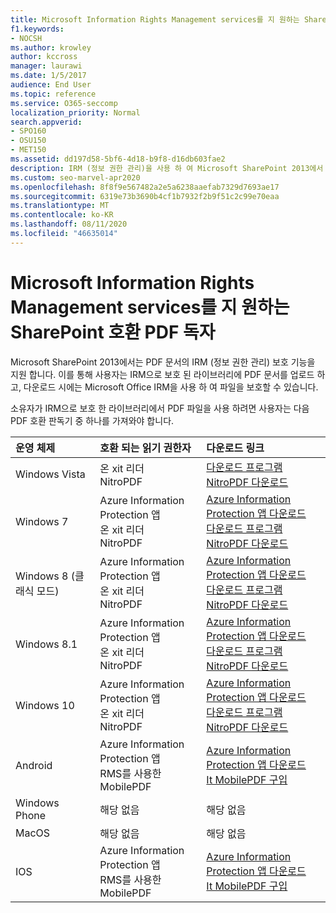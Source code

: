 ```yaml
---
title: Microsoft Information Rights Management services를 지 원하는 SharePoint 호환 PDF 독자
f1.keywords:
- NOCSH
ms.author: krowley
author: kccross
manager: laurawi
ms.date: 1/5/2017
audience: End User
ms.topic: reference
ms.service: O365-seccomp
localization_priority: Normal
search.appverid:
- SPO160
- OSU150
- MET150
ms.assetid: dd197d58-5bf6-4d18-b9f8-d16db603fae2
description: IRM (정보 권한 관리)을 사용 하 여 Microsoft SharePoint 2013에서 IRM으로 보호 된 라이브러리에 업로드 및 다운로드 되는 PDF 문서를 보호 하는 방법에 대해 알아봅니다.
ms.custom: seo-marvel-apr2020
ms.openlocfilehash: 8f8f9e567482a2e5a6238aaefab7329d7693ae17
ms.sourcegitcommit: 6319e73b3690b4cf1b7932f2b9f51c2c99e70eaa
ms.translationtype: MT
ms.contentlocale: ko-KR
ms.lasthandoff: 08/11/2020
ms.locfileid: "46635014"
---
```

# <a name="sharepoint-compatible-pdf-readers-that-support-microsoft-information-rights-management-services"></a>Microsoft Information Rights Management services를 지 원하는 SharePoint 호환 PDF 독자

Microsoft SharePoint 2013에서는 PDF 문서의 IRM (정보 권한 관리) 보호 기능을 지원 합니다. 이를 통해 사용자는 IRM으로 보호 된 라이브러리에 PDF 문서를 업로드 하 고, 다운로드 시에는 Microsoft Office IRM을 사용 하 여 파일을 보호할 수 있습니다.
  
소유자가 IRM으로 보호 한 라이브러리에서 PDF 파일을 사용 하려면 사용자는 다음 PDF 호환 판독기 중 하나를 가져와야 합니다.
  
|**운영 체제**|**호환 되는 읽기 권한자**|**다운로드 링크**|
|:-----|:-----|:-----|
|Windows Vista  <br/> |온 xit 리더  <br/> NitroPDF  <br/> |[다운로드 프로그램](https://www.foxitsoftware.com/downloads/#Foxit-PhantomPDF-Business/) <br/> [NitroPDF 다운로드](https://www.gonitro.com/pdf-reader) <br/> |
|Windows 7  <br/> |Azure Information Protection 앱  <br/> 온 xit 리더  <br/> NitroPDF  <br/> |[Azure Information Protection 앱 다운로드](https://go.microsoft.com/fwlink/?linkid=837797) <br/> [다운로드 프로그램](https://www.foxitsoftware.com/downloads/#Foxit-PhantomPDF-Business/) <br/> [NitroPDF 다운로드](https://www.gonitro.com/pdf-reader) <br/> |
|Windows 8 (클래식 모드)  <br/> |Azure Information Protection 앱  <br/> 온 xit 리더  <br/> NitroPDF  <br/> |[Azure Information Protection 앱 다운로드](https://go.microsoft.com/fwlink/?linkid=837797) <br/> [다운로드 프로그램](https://www.foxitsoftware.com/downloads/#Foxit-PhantomPDF-Business/) <br/> [NitroPDF 다운로드](https://www.gonitro.com/pdf-reader) <br/> |
|Windows 8.1  <br/> |Azure Information Protection 앱  <br/> 온 xit 리더  <br/> NitroPDF  <br/> |[Azure Information Protection 앱 다운로드](https://go.microsoft.com/fwlink/?linkid=837797) <br/> [다운로드 프로그램](https://www.foxitsoftware.com/downloads/#Foxit-PhantomPDF-Business/) <br/> [NitroPDF 다운로드](https://www.gonitro.com/pdf-reader) <br/> |
|Windows 10  <br/> |Azure Information Protection 앱  <br/> 온 xit 리더  <br/> NitroPDF  <br/> |[Azure Information Protection 앱 다운로드](https://go.microsoft.com/fwlink/?linkid=837797) <br/> [다운로드 프로그램](https://www.foxitsoftware.com/downloads/#Foxit-PhantomPDF-Business/) <br/> [NitroPDF 다운로드](https://www.gonitro.com/pdf-reader) <br/> |
|Android  <br/> |Azure Information Protection 앱  <br/> RMS를 사용한 MobilePDF  <br/> |[Azure Information Protection 앱 다운로드](https://go.microsoft.com/fwlink/?linkid=836827) <br/> [It MobilePDF 구입](https://play.google.com/store/apps/details?id=com.foxit.mobile.pdf.lite) <br/> |
|Windows Phone  <br/> |해당 없음  <br/> |해당 없음  <br/> |
|MacOS  <br/> |해당 없음  <br/> |해당 없음  <br/> |
|IOS  <br/> |Azure Information Protection 앱  <br/> RMS를 사용한 MobilePDF  <br/> |[Azure Information Protection 앱 다운로드](https://go.microsoft.com/fwlink/?linkid=836828) <br/> [It MobilePDF 구입](https://play.google.com/store/apps/details?id=com.foxit.mobile.pdf.lite) <br/> |
   
